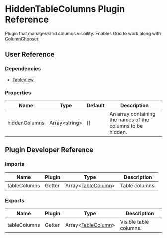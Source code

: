 # HiddenTableColumns Plugin Reference

Plugin that manages Grid columns visibility. Enables Grid to work along with [ColumnChooser](column-chooser.md).

## User Reference

### Dependencies

- [TableView](table-view.md)

### Properties

Name | Type | Default | Description
-----|------|---------|------------
hiddenColumns | Array&lt;string&gt; | [] | An array containing the names of the columns to be hidden.

## Plugin Developer Reference

### Imports

Name | Plugin | Type | Description
-----|--------|------|------------
tableColumns | Getter | Array&lt;[TableColumn](table-view.md#table-column)&gt; | Table columns.

### Exports

Name | Plugin | Type | Description
-----|--------|------|------------
tableColumns | Getter | Array&lt;[TableColumn](table-view.md#table-column)&gt; | Visible table columns.

